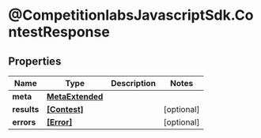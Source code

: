 # @CompetitionlabsJavascriptSdk.ContestResponse

## Properties

Name | Type | Description | Notes
------------ | ------------- | ------------- | -------------
**meta** | [**MetaExtended**](docs/MetaExtended.md) |  | 
**results** | [**[Contest]**](docs/Contest.md) |  | [optional] 
**errors** | [**[Error]**](docs/Error.md) |  | [optional] 


